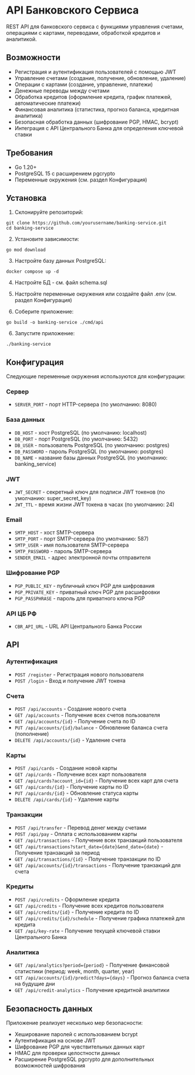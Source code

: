 # API Банковского Сервиса

REST API для банковского сервиса с функциями управления счетами, операциями с картами, переводами, обработкой кредитов и аналитикой.

## Возможности

- Регистрация и аутентификация пользователей с помощью JWT
- Управление счетами (создание, получение, обновление, удаление)
- Операции с картами (создание, управление, платежи)
- Денежные переводы между счетами
- Обработка кредитов (оформление кредита, график платежей, автоматические платежи)
- Финансовая аналитика (статистика, прогноз баланса, кредитная аналитика)
- Безопасная обработка данных (шифрование PGP, HMAC, bcrypt)
- Интеграция с API Центрального Банка для определения ключевой ставки

## Требования

- Go 1.20+
- PostgreSQL 15 с расширением pgcrypto
- Переменные окружения (см. раздел Конфигурация)

## Установка

1. Склонируйте репозиторий:

```
git clone https://github.com/yourusername/banking-service.git
cd banking-service
```

2. Установите зависимости:

```
go mod download
```

3. Настройте базу данных PostgreSQL:

```
docker compose up -d
```

4. Настройте БД - см. файл schema.sql
5. Настройте переменные окружения или создайте файл .env (см. раздел Конфигурация)
    
6. Соберите приложение:
    

```
go build -o banking-service ./cmd/api
```

6. Запустите приложение:

```
./banking-service
```

## Конфигурация

Следующие переменные окружения используются для конфигурации:

### Сервер

- `SERVER_PORT` - порт HTTP-сервера (по умолчанию: 8080)

### База данных

- `DB_HOST` - хост PostgreSQL (по умолчанию: localhost)
- `DB_PORT` - порт PostgreSQL (по умолчанию: 5432)
- `DB_USER` - пользователь PostgreSQL (по умолчанию: postgres)
- `DB_PASSWORD` - пароль PostgreSQL (по умолчанию: postgres)
- `DB_NAME` - название базы данных PostgreSQL (по умолчанию: banking_service)

### JWT

- `JWT_SECRET` - секретный ключ для подписи JWT токенов (по умолчанию: super_secret_key)
- `JWT_TTL` - время жизни JWT токена в часах (по умолчанию: 24)

### Email

- `SMTP_HOST` - хост SMTP-сервера
- `SMTP_PORT` - порт SMTP-сервера (по умолчанию: 587)
- `SMTP_USER` - имя пользователя SMTP-сервера
- `SMTP_PASSWORD` - пароль SMTP-сервера
- `SENDER_EMAIL` - адрес электронной почты отправителя

### Шифрование PGP

- `PGP_PUBLIC_KEY` - публичный ключ PGP для шифрования
- `PGP_PRIVATE_KEY` - приватный ключ PGP для расшифровки
- `PGP_PASSPHRASE` - пароль для приватного ключа PGP

### API ЦБ РФ

- `CBR_API_URL` - URL API Центрального Банка России

## API

### Аутентификация

- `POST /register` - Регистрация нового пользователя
- `POST /login` - Вход и получение JWT токена

### Счета

- `POST /api/accounts` - Создание нового счета
- `GET /api/accounts` - Получение всех счетов пользователя
- `GET /api/accounts/{id}` - Получение счета по ID
- `PUT /api/accounts/{id}/balance` - Обновление баланса счета (пополнение)
- `DELETE /api/accounts/{id}` - Удаление счета

### Карты

- `POST /api/cards` - Создание новой карты
- `GET /api/cards` - Получение всех карт пользователя
- `GET /api/cards?account_id={id}` - Получение всех карт для счета
- `GET /api/cards/{id}` - Получение карты по ID
- `PUT /api/cards/{id}` - Обновление статуса карты
- `DELETE /api/cards/{id}` - Удаление карты

### Транзакции

- `POST /api/transfer` - Перевод денег между счетами
- `POST /api/pay` - Оплата с использованием карты
- `GET /api/transactions` - Получение всех транзакций пользователя
- `GET /api/transactions?start_date={date}&end_date={date}` - Получение транзакций за период
- `GET /api/transactions/{id}` - Получение транзакции по ID
- `GET /api/accounts/{id}/transactions` - Получение транзакций для счета

### Кредиты

- `POST /api/credits` - Оформление кредита
- `GET /api/credits` - Получение всех кредитов пользователя
- `GET /api/credits/{id}` - Получение кредита по ID
- `GET /api/credits/{id}/schedule` - Получение графика платежей для кредита
- `GET /api/key-rate` - Получение текущей ключевой ставки Центрального Банка

### Аналитика

- `GET /api/analytics?period={period}` - Получение финансовой статистики (период: week, month, quarter, year)
- `GET /api/accounts/{id}/predict?days={days}` - Прогноз баланса счета на будущие дни
- `GET /api/credit-analytics` - Получение кредитной аналитики

## Безопасность данных

Приложение реализует несколько мер безопасности:

- Хеширование паролей с использованием bcrypt
- Аутентификация на основе JWT
- Шифрование PGP для чувствительных данных карт
- HMAC для проверки целостности данных
- Расширение PostgreSQL pgcrypto для дополнительных возможностей шифрования
